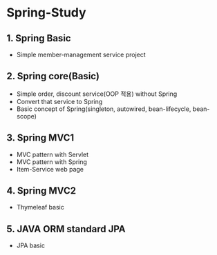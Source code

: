 # Spring-Study
## 1. Spring Basic
- Simple member-management service project
## 2. Spring core(Basic)
- Simple order, discount service(OOP 적용) without Spring
- Convert that service to Spring
- Basic concept of Spring(singleton, autowired, bean-lifecycle, bean-scope)
## 3. Spring MVC1
- MVC pattern with Servlet
- MVC pattern with Spring
- Item-Service web page
## 4. Spring MVC2
- Thymeleaf basic
## 5. JAVA ORM standard JPA
- JPA basic
